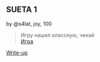 ## SUETA 1
by @s4lat, joy, 100

> Игру нашел классную, чекай  
> [Игра](https://drive.google.com/file/d/1v3WvtA-ozNtI0BncbZGrdRI2ZV2p6h67/view?usp=sharing)
> 

[Write-up](WRITEUP.md)